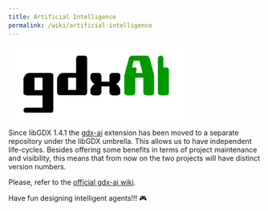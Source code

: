 ```yaml
---
title: Artificial Intelligence
permalink: /wiki/artificial-intelligence
---
```

![images/64ae592a-55e2-11e4-8a31-31c2941ff995.png](/assets/wiki/images/64ae592a-55e2-11e4-8a31-31c2941ff995.png)

Since libGDX 1.4.1 the [gdx-ai](https://github.com/libgdx/gdx-ai) extension has been moved to a separate repository under the libGDX umbrella. This allows us to have independent life-cycles. Besides offering some benefits in terms of project maintenance and visibility, this means that from now on the two projects will have distinct version numbers.

Please, refer to the [official gdx-ai wiki](https://github.com/libgdx/gdx-ai/wiki).

Have fun designing intelligent agents!!! :video_game: 

